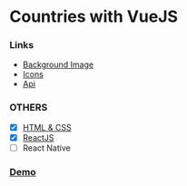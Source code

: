 # Countries with VueJS
### Links
- [Background Image](https://www.psdgraphics.com/backgrounds/world-map-background/)
- [Icons](https://flaticon.com)
- [Api](https://restcountries.eu/)

### OTHERS
- [x] [HTML & CSS](https://github.com/ilyasbat/countries-html-css)
- [x] [ReactJS](https://github.com/ilyasbat/Countries-with-ReactJs)
- [ ] React Native

### [Demo](https://countries-vuejs.vercel.app/)


